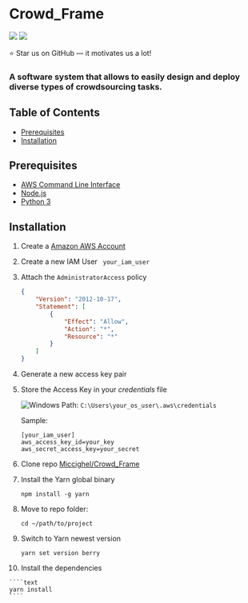 # Crowd_Frame
![](https://badges.aleen42.com/src/angular.svg) ![](https://badges.aleen42.com/src/python.svg)

:star: Star us on GitHub — it motivates us a lot!

### A software system that allows to easily design and deploy diverse types of crowdsourcing tasks.

## Table of Contents

<ul>
    <li><a href="#prerequisites">Prerequisites</a></li>
    <li><a href="#installation">Installation</a></li>
  </ul>

## Prerequisites

- [AWS Command Line Interface](https://docs.aws.amazon.com/cli/latest/userguide/install-cliv2.html)
- [Node.js](https://nodejs.org/it/download/)
- [Python 3](https://www.python.org/downloads/https://nodejs.org/it/download/)

## Installation

1. Create a [Amazon AWS Account](https://aws.amazon.com/it/)

2. Create a new IAM User ` your_iam_user`

3. Attach the `AdministratorAccess` policy

   ```json
   {
       "Version": "2012-10-17",
       "Statement": [
           {
               "Effect": "Allow",
               "Action": "*",
               "Resource": "*"
           }
       ]
   }
   ```

5. Generate a new access key pair

5. Store the Access Key in your _credentials_ file 

   ![Windows](https://img.shields.io/badge/Windows-0078D6?style=for-the-badge&logo=windows&logoColor=white) Path: `C:\Users\your_os_user\.aws\credentials`

     Sample:

     ````
     [your_iam_user]
     aws_access_key_id=your_key
     aws_secret_access_key=your_secret
     ````

6. Clone repo [Miccighel/Crowd_Frame](https://github.com/Miccighel/Crowd_Frame)

8. Install the Yarn global binary

   ````
   npm install -g yarn
   ````
   
9. Move to repo folder:

   ````
   cd ~/path/to/project
   ````
   
10. Switch to Yarn newest version

    ````
    yarn set version berry
    ````
    
11.  Install the dependencies
  
    ````text
    yarn install
    ````